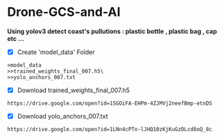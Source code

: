 # Drone-GCS-and-AI
**Using yolov3 detect coast's pullutions : plastic bottle , plastic bag , cap etc ...**


- [x] Create 'model_data' Folder
```bush
>model_data
>>trained_weights_final_007.h5\
>>yolo_anchors_007.txt
```

- [x] Download trained_weights_final_007.h5
```bush
https://drive.google.com/open?id=1SGOiFA-EHPm-4ZJMVj2neefBmp-etnDS
```
- [x] Download yolo_anchors_007.txt
```bush
https://drive.google.com/open?id=1LNn4cPTo-lJHQ10zKjKuGzDLcd8oQ_8c
```








